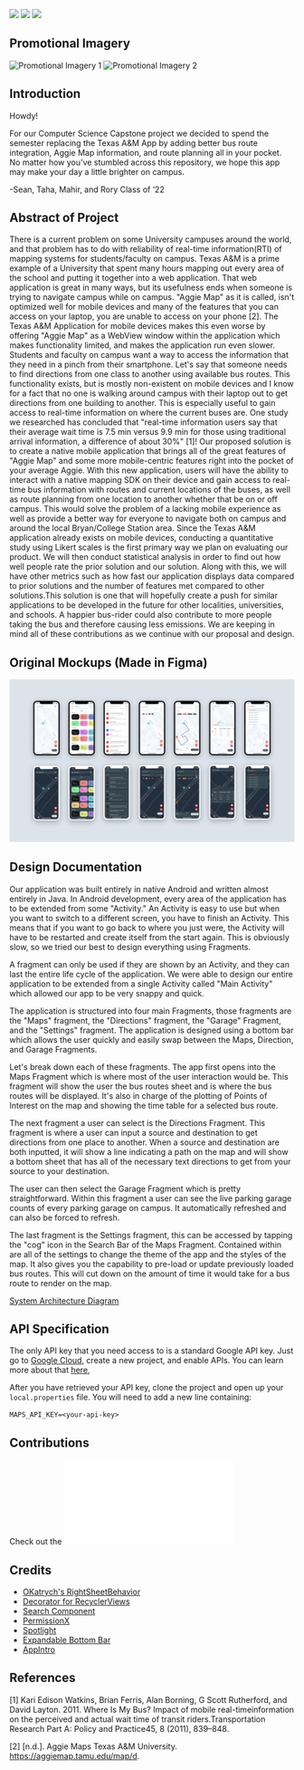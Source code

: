 [![](https://img.shields.io/github/license/tamuseanmiller/AggieMapS)](https://github.com/tamuseanmiller/AggieMapS/blob/master/LICENSE.txt)
![](https://img.shields.io/github/stars/tamuseanmiller/AggieMapS)
![](https://img.shields.io/tokei/lines/github/tamuseanmiller/AggieMapS)

## Promotional Imagery

![Promotional Imagery 1](pictures/Promo_2.png)
![Promotional Imagery 2](pictures/Promo_1.png)

## Introduction

Howdy!

For our Computer Science Capstone project we decided to spend the semester replacing the Texas A&M App by adding better bus route integration, Aggie Map information, and route planning all in your pocket. No matter how you've stumbled across this repository, we hope this app may make your day a little brighter on campus.

-Sean, Taha, Mahir, and Rory
Class of ‘22

## Abstract of Project

There is a current problem on some University campuses around the world, and that problem has to do with reliability of real-time information(RTI) of mapping systems for students/faculty on campus. Texas A&M is a prime example of a University that spent many hours mapping out every area of the school and putting it together into a web application. That web application is great in many ways, but its usefulness ends when someone is trying to navigate campus while on campus. "Aggie Map" as it is called, isn't optimized well for mobile devices and many of the features that you can access on your laptop, you are unable to access on your phone [2]. The Texas A\&M Application for mobile devices makes this even worse by offering "Aggie Map" as a WebView window within the application which makes functionality limited, and makes the application run even slower. Students and faculty on campus want a way to access the information that they need in a pinch from their smartphone. Let's say that someone needs to find directions from one class to another using available bus routes. This functionality exists, but is mostly non-existent on mobile devices and I know for a fact that no one is walking around campus with their laptop out to get directions from one building to another. This is especially useful to gain access to real-time information on where the current buses are. One study we researched has concluded that "real-time information users say that their average wait time is 7.5 min versus 9.9 min for those using traditional arrival information, a difference of about 30%" [1]! Our proposed solution is to create a native mobile application that brings all of the great features of "Aggie Map" and some more mobile-centric features right into the pocket of your average Aggie. With this new application, users will have the ability to interact with a native mapping SDK on their device and gain access to real-time bus information with routes and current locations of the buses, as well as route planning from one location to another whether that be on or off campus. This would solve the problem of a lacking mobile experience as well as provide a better way for everyone to navigate both on campus and around the local Bryan/College Station area. Since the Texas A\&M application already exists on mobile devices, conducting a quantitative study using Likert scales is the first primary way we plan on evaluating our product. We will then conduct statistical analysis in order to find out how well people rate the prior solution and our solution. Along with this, we will have other metrics such as how fast our application displays data compared to prior solutions and the number of features met compared to other solutions.This solution is one that will hopefully create a push for similar applications to be developed in the future for other localities, universities, and schools. A happier bus-rider could also contribute to more people taking the bus and therefore causing less emissions. We are keeping in mind all of these contributions as we continue with our proposal and design.

## Original Mockups (Made in Figma)

![Mockups](pictures/mockups.png)

## Design Documentation

Our application was built entirely in native Android and written almost entirely in Java. In Android development, every area of the application has to be extended from some "Activity." An Activity is easy to use but when you want to switch to a different screen, you have to finish an Activity. This means that if you want to go back to where you just were, the Activity will have to be restarted and create itself from the start again. This is obviously slow, so we tried our best to design everything using Fragments.

A fragment can only be used if they are shown by an Activity, and they can last the entire life cycle of the application. We were able to design our entire application to be extended from a single Activity called "Main Activity" which allowed our app to be very snappy and quick.

The application is structured into four main Fragments, those fragments are the "Maps" fragment, the "Directions" fragment, the "Garage" Fragment, and the "Settings" fragment. The application is designed using a bottom bar which allows the user quickly and easily swap between the Maps, Direction, and Garage Fragments.

Let's break down each of these fragments. The app first opens into the Maps Fragment which is where most of the user interaction would be. This fragment will show the user the bus routes sheet and is where the bus routes will be displayed. It's also in charge of the plotting of Points of Interest on the map and showing the time table for a selected bus route.

The next fragment a user can select is the Directions Fragment. This fragment is where a user can input a source and destination to get directions from one place to another. When a source and destination are both inputted, it will show a line indicating a path on the map and will show a bottom sheet that has all of the necessary text directions to get from your source to your destination.

The user can then select the Garage Fragment which is pretty straightforward. Within this fragment a user can see the live parking garage counts of every parking garage on campus. It automatically refreshed and can also be forced to refresh.

The last fragment is the Settings fragment, this can be accessed by tapping the "cog" icon in the Search Bar of the Maps Fragment. Contained within are all of the settings to change the theme of the app and the styles of the map. It also gives you the capability to pre-load or update previously loaded bus routes. This will cut down on the amount of time it would take for a bus route to render on the map.

[System Architecture Diagram](pictures/System_Architecture_Diagram.png)

## API Specification

The only API key that you need access to is a standard Google API key. Just go to [Google Cloud](https://console.cloud.google.com), create a new project, and enable APIs. You can learn more about that [here](https://cloud.google.com/docs/authentication/api-keys),

After you have retrieved your API key, clone the project and open up your `local.properties` file. You will need to add a new line containing: 

```
MAPS_API_KEY=<your-api-key>
```

## Contributions

Check out the ![Contributing Guidelines](CONTRIBUTING.md)

## Credits

* [OKatrych's RightSheetBehavior](https://github.com/OKatrych/RightSheetBehavior)
* [Decorator for RecyclerViews](https://github.com/rubensousa/Decorator)
* [Search Component](https://github.com/lapism/search)
* [PermissionX](https://github.com/guolindev/PermissionX)
* [Spotlight](https://github.com/TakuSemba/Spotlight)
* [Expandable Bottom Bar](https://github.com/st235/ExpandableBottomBar)
* [AppIntro](https://github.com/AppIntro/AppIntro)


## References

[1] Kari Edison Watkins, Brian Ferris, Alan Borning, G Scott Rutherford, and David Layton. 2011.  Where Is My Bus? Impact of mobile real-timeinformation on the perceived and actual wait time of transit riders.Transportation Research Part A: Policy and Practice45, 8 (2011), 839–848.

[2] \[n.d.\]. Aggie Maps Texas A&M University. https://aggiemap.tamu.edu/map/d.
